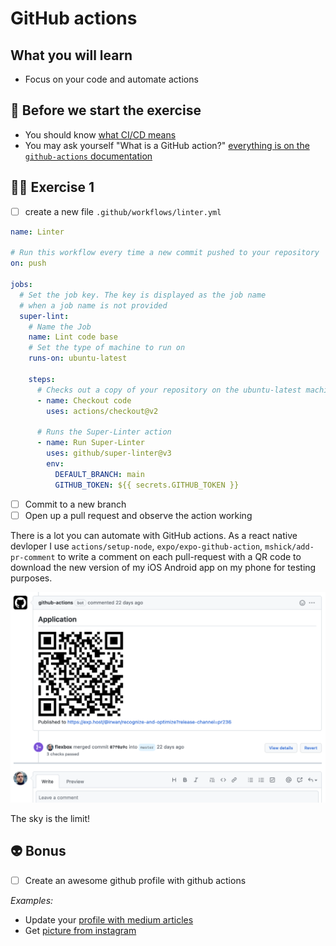 # GitHub actions

## What you will learn

- Focus on your code and automate actions

## 👾 Before we start the exercise

- You should know [what CI/CD means](https://en.wikipedia.org/wiki/CI/CD)
- You may ask yourself "What is a GitHub action?" [everything is on the `github-actions` documentation](https://help.github.com/en/articles/workflow-syntax-for-github-actions)

## 👨‍🚀 Exercise 1

- [ ] create a new file `.github/workflows/linter.yml`

```yml
name: Linter

# Run this workflow every time a new commit pushed to your repository
on: push

jobs:
  # Set the job key. The key is displayed as the job name
  # when a job name is not provided
  super-lint:
    # Name the Job
    name: Lint code base
    # Set the type of machine to run on
    runs-on: ubuntu-latest

    steps:
      # Checks out a copy of your repository on the ubuntu-latest machine
      - name: Checkout code
        uses: actions/checkout@v2

      # Runs the Super-Linter action
      - name: Run Super-Linter
        uses: github/super-linter@v3
        env:
          DEFAULT_BRANCH: main
          GITHUB_TOKEN: ${{ secrets.GITHUB_TOKEN }}
```

- [ ] Commit to a new branch
- [ ] Open up a pull request and observe the action working

There is a lot you can automate with GitHub actions. As a react native devloper I use `actions/setup-node`, `expo/expo-github-action`, `mshick/add-pr-comment` to write a comment on each pull-request with a QR code to download the new version of my iOS Android app on my phone for testing purposes.

![](qr-code.png)

The sky is the limit!

## 👽 Bonus

- [ ] Create an awesome github profile with github actions

_Examples:_

- Update your [profile with medium articles](https://github.com/flexbox/flexbox)
- Get [picture from instagram](https://github.com/katydecorah/instagram-rss-action)
